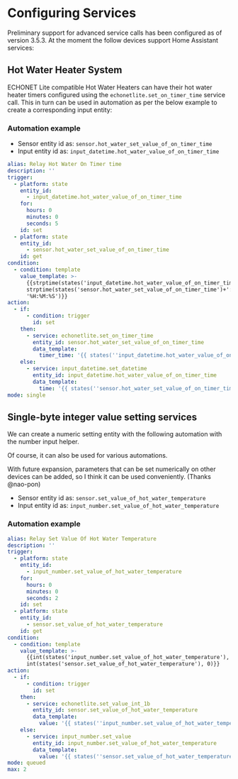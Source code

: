 # Configuring Services

Preliminary support for advanced service calls has been configured as of version 3.5.3. At the moment the follow devices support Home Assistant services:

## Hot Water Heater System

ECHONET Lite compatible Hot Water Heaters can have their hot water heater timers configured using the `echonetlite.set_on_timer_time` service call. This in turn can be used in automation as per the below example to create a corresponding input entity:

### Automation example

- Sensor entity id as: `sensor.hot_water_set_value_of_on_timer_time`
- Input entity id as: `input_datetime.hot_water_value_of_on_timer_time`

```yaml
alias: Relay Hot Water On Timer time
description: ''
trigger:
  - platform: state
    entity_id:
      - input_datetime.hot_water_value_of_on_timer_time
    for:
      hours: 0
      minutes: 0
      seconds: 5
    id: set
  - platform: state
    entity_id:
      - sensor.hot_water_set_value_of_on_timer_time
    id: get
condition:
  - condition: template
    value_template: >-
      {{strptime(states('input_datetime.hot_water_value_of_on_timer_time'), '%H:%M:%S') !=
      strptime(states('sensor.hot_water_set_value_of_on_timer_time')+':00',
      '%H:%M:%S')}}
action:
  - if:
      - condition: trigger
        id: set
    then:
      - service: echonetlite.set_on_timer_time
        entity_id: sensor.hot_water_set_value_of_on_timer_time
        data_template:
          timer_time: '{{ states(''input_datetime.hot_water_value_of_on_timer_time'') }}'
    else:
      - service: input_datetime.set_datetime
        entity_id: input_datetime.hot_water_value_of_on_timer_time
        data_template:
          time: '{{ states(''sensor.hot_water_set_value_of_on_timer_time'') }}'
mode: single
```
## Single-byte integer value setting services

We can create a numeric setting entity with the following automation with the number input helper.

Of course, it can also be used for various automations.

With future expansion, parameters that can be set numerically on other devices can be added, so I think it can be used conveniently. (Thanks @nao-pon)

  - Sensor entity id as: `sensor.set_value_of_hot_water_temperature`
  - Input entity id as: `input_number.set_value_of_hot_water_temperature`

### Automation example

```yaml
alias: Relay Set Value Of Hot Water Temperature
description: ''
trigger:
  - platform: state
    entity_id:
      - input_number.set_value_of_hot_water_temperature
    for:
      hours: 0
      minutes: 0
      seconds: 2
    id: set
  - platform: state
    entity_id:
      - sensor.set_value_of_hot_water_temperature
    id: get
condition:
  - condition: template
    value_template: >-
      {{int(states('input_number.set_value_of_hot_water_temperature'), 0) !=
      int(states('sensor.set_value_of_hot_water_temperature'), 0)}}
action:
  - if:
      - condition: trigger
        id: set
    then:
      - service: echonetlite.set_value_int_1b
        entity_id: sensor.set_value_of_hot_water_temperature
        data_template:
          value: '{{ states(''input_number.set_value_of_hot_water_temperature'') }}'
    else:
      - service: input_number.set_value
        entity_id: input_number.set_value_of_hot_water_temperature
        data_template:
          value: '{{ states(''sensor.set_value_of_hot_water_temperature'') }}'
mode: queued
max: 2
```
